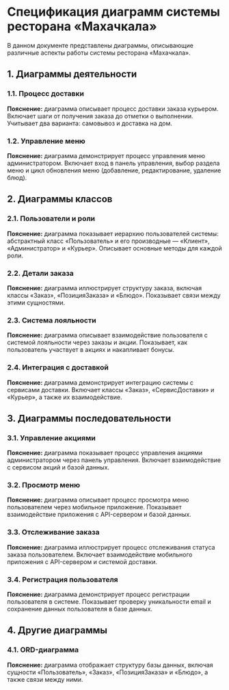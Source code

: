 # Спецификация диаграмм системы ресторана «Махачкала»

В данном документе представлены диаграммы, описывающие различные аспекты работы системы ресторана «Махачкала».

## 1. Диаграммы деятельности

### 1.1. Процесс доставки
<!--![Диаграмма деятельности — процесс доставки](puml/activity_diagram_2.puml)-->
**Пояснение:** диаграмма описывает процесс доставки заказа курьером. Включает шаги от получения заказа до отметки о выполнении. Учитывает два варианта: самовывоз и доставка на дом.

### 1.2. Управление меню
<!--![Диаграмма деятельности — управление меню](puml/activity_diagram_3.puml)-->
**Пояснение:** диаграмма демонстрирует процесс управления меню администратором. Включает вход в панель управления, выбор раздела меню и цикл обновления меню (добавление, редактирование, удаление блюд).

## 2. Диаграммы классов

### 2.1. Пользователи и роли
<!--![Диаграмма классов — пользователи и роли](puml/class_diagram_2.puml)-->
**Пояснение:** диаграмма показывает иерархию пользователей системы: абстрактный класс «Пользователь» и его производные — «Клиент», «Администратор» и «Курьер». Описывает основные методы для каждой роли.

### 2.2. Детали заказа
<!--![Диаграмма классов — детали заказа](puml/class_diagram_3.puml)-->
**Пояснение:** диаграмма иллюстрирует структуру заказа, включая классы «Заказ», «ПозицияЗаказа» и «Блюдо». Показывает связи между этими сущностями.

### 2.3. Система лояльности
<!--![Диаграмма классов — система лояльности](puml/class_diagram_4.puml)-->
**Пояснение:** диаграмма описывает взаимодействие пользователя с системой лояльности через заказы и акции. Показывает, как пользователь участвует в акциях и накапливает бонусы.

### 2.4. Интеграция с доставкой
<!--![Диаграмма классов — интеграция с доставкой](./puml/class_diagram_5.puml)-->
**Пояснение:** диаграмма демонстрирует интеграцию системы с сервисами доставки. Включает классы «Заказ», «СервисДоставки» и «Курьер», а также их взаимодействие.

## 3. Диаграммы последовательности

### 3.1. Управление акциями
<!--![Диаграмма последовательности — управление акциями](./puml/sequence_diagram_2.puml)-->
**Пояснение:** диаграмма показывает процесс управления акциями администратором через панель управления. Включает взаимодействие с сервисом акций и базой данных.

### 3.2. Просмотр меню
<!--![Диаграмма последовательности — просмотр меню](./puml/sequence_diagram_3.puml)-->
**Пояснение:** диаграмма описывает процесс просмотра меню пользователем через мобильное приложение. Показывает взаимодействие приложения с API-сервером и базой данных.

### 3.3. Отслеживание заказа
<!--![Диаграмма последовательности — отслеживание заказа](./puml/sequence_diagram_4.puml)-->
**Пояснение:** диаграмма иллюстрирует процесс отслеживания статуса заказа пользователем. Включает взаимодействие мобильного приложения с API-сервером и системой доставки.

### 3.4. Регистрация пользователя
<!--![Диаграмма последовательности — регистрация пользователя](./puml/sequence_diagram_5.puml)-->
**Пояснение:** диаграмма демонстрирует процесс регистрации пользователя в системе. Показывает проверку уникальности email и сохранение данных пользователя в базе данных.

## 4. Другие диаграммы

### 4.1. ORD-диаграмма
<!--![ORD-диаграмма — отображение объектов в БД](./puml/ord_diagram.puml)-->
**Пояснение:** диаграмма отображает структуру базы данных, включая сущности «Пользователь», «Заказ», «ПозицияЗаказа» и «Блюдо», а также связи между ними.
